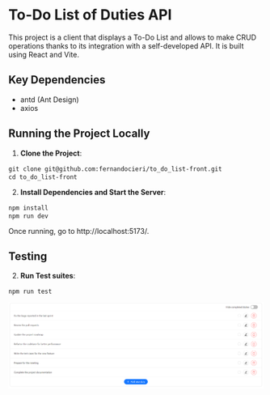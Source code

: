 # To-Do List of Duties API

This project is a client that displays a To-Do List and allows to make CRUD operations thanks to its integration with a self-developed API. It is built using React and Vite.

## Key Dependencies

- antd (Ant Design)
- axios

## Running the Project Locally

1. **Clone the Project**:
```shell
git clone git@github.com:fernandocieri/to_do_list-front.git
cd to_do_list-front
```

2. **Install Dependencies and Start the Server**:
```shell
npm install
npm run dev
```

Once running, go to http://localhost:5173/.

## Testing

2. **Run Test suites**:
```shell
npm run test
```

![Client screenshot](/public/app-screenshot.png)